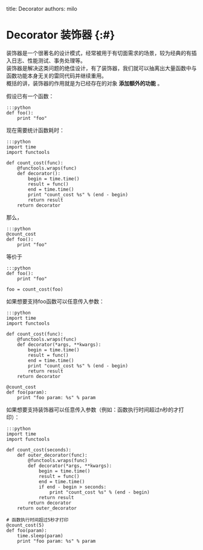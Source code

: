 title: Decorator
authors: milo

# Decorator 装饰器 {:#}

装饰器是一个很著名的设计模式，经常被用于有切面需求的场景，较为经典的有插入日志、性能测试、事务处理等。<br/>
装饰器是解决这类问题的绝佳设计，有了装饰器，我们就可以抽离出大量函数中与函数功能本身无关的雷同代码并继续重用。<br/>
概括的讲，装饰器的作用就是为已经存在的对象 **添加额外的功能** 。

假设已有一个函数：
```
:::python
def foo():
    print "foo"
```


现在需要统计函数耗时：
```
:::python
import time
import functools

def count_cost(func):
    @functools.wraps(func)
    def decorator():
        begin = time.time()
        result = func()
        end = time.time()
        print "count_cost %s" % (end - begin)
        return result
    return decorator
```

那么，
```
:::python
@count_cost
def foo():
    print "foo"
```
等价于
```
:::python
def foo():
    print "foo"
    
foo = count_cost(foo)
```

如果想要支持foo函数可以任意传入参数：
```
:::python
import time
import functools

def count_cost(func):
    @functools.wraps(func)
    def decorator(*args, **kwargs):
        begin = time.time()
        result = func()
        end = time.time()
        print "count_cost %s" % (end - begin)
        return result
    return decorator
    
@count_cost
def foo(param):
    print "foo param: %s" % param
```

如果想要支持装饰器可以任意传入参数（例如：函数执行时间超过n秒的才打印）：
```
:::python
import time
import functools

def count_cost(seconds):
    def outer_decorator(func):
        @functools.wraps(func)
        def decorator(*args, **kwargs):
            begin = time.time()
            result = func()
            end = time.time()
            if end - begin > seconds:
                print "count_cost %s" % (end - begin)
            return result
        return decorator
    return outer_decorator
    
# 函数执行时间超过5秒才打印
@count_cost(5)
def foo(param):
    time.sleep(param)
    print "foo param: %s" % param
```

